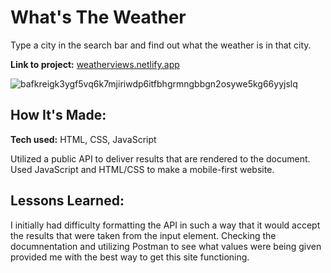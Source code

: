 # What's The Weather
Type a city in the search bar and find out what the weather is in that city.

**Link to project:** [weatherviews.netlify.app](https://weatherviews.netlify.app/)


![bafkreigk3ygf5vq6k7mjiriwdp6itfbhgrmngbbgn2osywe5kg66yyjslq](https://github.com/user-attachments/assets/1ff0292e-b18b-44e6-96af-90aa2eedee12)

## How It's Made:

**Tech used:** HTML, CSS, JavaScript

Utilized a public API to deliver results that are rendered to the document. Used JavaScript and HTML/CSS to make a mobile-first website.

## Lessons Learned:

I initially had difficulty formatting the API in such a way that it would accept the results that were taken from the input element. Checking the documnentation and utilizing Postman to see what values were being given provided me with the best way to get this site functioning.





